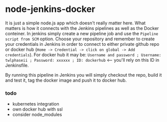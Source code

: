 # node-jenkins-docker

It is just a simple node.js app which doesn't really matter here. What matters is how it connects with the Jenkins pipelines as well as the Docker conteiner. 
In jenkins simply create a new pipeline job and use the `Pipeline script from SCM` option. Choose your repository and remember to create your credentials in Jenkins in order to connect to either private github repo or docker hub (`Home -> Credential -> click on global -> Add credentials`). For docker hub it may be: `Username and password ; Username: twlphaseii ; Password: xxxxxx ; ID: dockerhub` <-- you'll rely on this ID in Jenkinsfile.

By running this pipeline in Jenkins you will simply checkout the repo, build it and test it, tag the docker image and push it to docker hub.

### todo

- kubernetes integration
- own docker hub with ssl
- consider node_modules